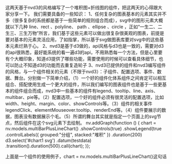 这两天基于nvd3的风格编写了一个堆积图+折线图的组件，把这两天的心得跟大家分享一下。
我们需要具备的一些知识：
1、任何复杂的图表基本的元素其实并不多（很多复杂的系统都是基于一些简单的规则组合而成），svg中的图形元素大概就以下几种
line、rect 、polyline、 path 、ellipse 、circle ，正如“一生二、二生三、三生万物”所言，我们基于这些元素可以做出很复杂很美观的图表，前提是要对基本的元素灵活应用，了如指掌，所以基于svg做图表库要对svg中的这些基本元素烂熟于心。
2、nvd3是基于d3做的，api风格与d3也是一致的，需要对d3的api很熟悉，最好能系统的看一遍d3的api，不用熟悉每一个方法，但是心里要有个大概印象，知道d3提供了哪些功能，需要使用的时候可以查看具体细节，也可以防止不知道d3的功能而去重复造轮子
3、nvd3已提供的组件和nvd3编写组件的风格，与一个组件相关的元素（不限于nvd3）：子组件、配置选项、事件、数据、舞台。分别做一下简单介绍，（1）一个好的组件化体系组件之间肯定可以相互组合、搭配使用生成一个更大的组件，所以我们编写的图表组件也是基于一些更基本的组件组合而成，nvd3中一些基本的组件有legend、tooltip、line、axis、multibar、pie等。（2）配置选项，一个好的组件必须有很灵活的配置选项，比如width、height、margin、color、showControls等。（3）组件的相关事件legendClick、elementMouseover.tooltip、renderEnd等。（4）组件要展示的数据，图表没有数据展示个毛。（5）所谓的舞台其实就是指定一个页面上的svg节点，然后组件在这个svg元素下去绘制。
nv.addGraph(function () {
    chart = nv.models.multiBarPlusLineChart()
            .showControls(true)
            .showLegend(true
            .controlLabels({
                grouped:"分组",
                stacked:"堆积"
            })
            .duration(200)
    d3.select('#chart1 svg')
            .datum(testdata)
            .transition().duration(500).call(chart);
)};


上面是一个组件的使用例子，chart = nv.models.multiBarPlusLineChart()这句话

